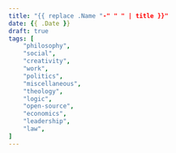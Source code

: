 ```yaml
---
title: "{{ replace .Name "-" " " | title }}"
date: {{ .Date }}
draft: true
tags: [
	"philosophy",
	"social",
	"creativity",
	"work",
	"politics",
	"miscellaneous",
	"theology",
	"logic",
	"open-source",
	"economics",
	"leadership",
	"law",
]
---
```

